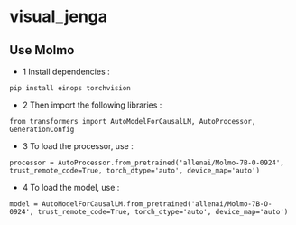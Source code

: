 # visual_jenga

## Use Molmo

- 1 Install dependencies : 

`pip install einops torchvision`

- 2 Then import the following libraries : 

`from transformers import AutoModelForCausalLM, AutoProcessor, GenerationConfig`

- 3 To load the processor, use :

`processor = AutoProcessor.from_pretrained('allenai/Molmo-7B-O-0924', trust_remote_code=True, torch_dtype='auto', device_map='auto')`

- 4 To load the model, use :

`model = AutoModelForCausalLM.from_pretrained('allenai/Molmo-7B-O-0924', trust_remote_code=True, torch_dtype='auto', device_map='auto')`
